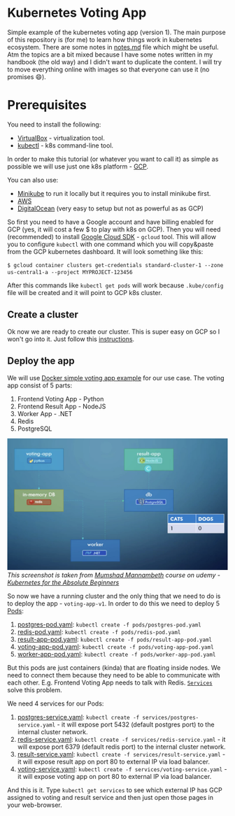 # Kubernetes Voting App

Simple example of the kubernetes voting app (version 1). The main purpose of this repository
is (for me) to learn how things work in kubernetes ecosystem. There are some notes in
[notes.md](notes.md) file which might be useful. Atm the topics are a bit mixed because
I have some notes written in my handbook (the old way) and I didn't want to duplicate the
content. I will try to move everything online with images so that everyone can use it
(no promises :smile:).

# Prerequisites

You need to install the following:
- [VirtualBox](https://www.virtualbox.org/wiki/Downloads) - virtualization tool.
- [kubectl](https://kubernetes.io/docs/tasks/tools/install-kubectl/) - k8s command-line tool.

In order to make this tutorial (or whatever you want to call it) as simple as possible
we will use just one k8s platform - [GCP](https://cloud.google.com/kubernetes-engine/docs/).

You can also use:
  - [Minikube](https://kubernetes.io/docs/setup/minikube/) to run it locally but it requires you to install minikube first.
  - [AWS](https://aws.amazon.com/eks/)
  - [DigitalOcean](https://www.digitalocean.com/products/kubernetes/) (very easy to setup but not as powerful as as GCP)

So first you need to have a Google account and have billing enabled for GCP (yes, it
will cost a few $ to play with k8s on GCP). Then you will need (recommended) to install
[Google Cloud SDK](https://cloud.google.com/sdk/docs/quickstart-macos) - `gcloud` tool.
This will allow you to configure `kubectl` with one command which you will copy&paste
from the GCP kubernetes dashboard. It will look something like this:

```
$ gcloud container clusters get-credentials standard-cluster-1 --zone us-central1-a --project MYPROJECT-123456
```

After this commands like `kubectl get pods` will work because `.kube/config` file will
be created and it will point to GCP k8s cluster.


## Create a cluster

Ok now we are ready to create our cluster. This is super easy on GCP so I won't go into
it. Just follow this [instructions](https://kubernetes.io/docs/setup/turnkey/gce/).

## Deploy the app

We will use [Docker simple voting app example](https://github.com/dockersamples/example-voting-app)
for our use case. The voting app consist of 5 parts:

1. Frontend Voting App - Python
1. Frontend Result App - NodeJS
1. Worker App - .NET
1. Redis
1. PostgreSQL

![Voting App Architecture](_images/voting-app-architecture.png)
_This screenshot is taken from [Mumshad Mannambeth](https://github.com/mmumshad) course on udemy - [Kubernetes for the Absolute Beginners](https://www.udemy.com/learn-kubernetes/learn/v4/content)_

So now we have a running cluster and the only thing that we need to do is to deploy
the app - `voting-app-v1`. In order to do this we need to deploy 5 [Pods](https://kubernetes.io/docs/concepts/workloads/pods/pod/):

1. [postgres-pod.yaml](pods/postgres-pod.yaml): `kubectl create -f pods/postgres-pod.yaml`
1. [redis-pod.yaml](pods/redis-pod.yaml): `kubectl create -f pods/redis-pod.yaml`
1. [result-app-pod.yaml](pods/result-app-pod.yaml): `kubectl create -f pods/result-app-pod.yaml`
1. [voting-app-pod.yaml](pods/voting-app-pod.yaml): `kubectl create -f pods/voting-app-pod.yaml`
1. [worker-app-pod.yaml](pods/worker-app-pod.yaml): `kubectl create -f pods/worker-app-pod.yaml`

But this pods are just containers (kinda) that are floating inside nodes. We need to
connect them because they need to be able to communicate with each other. E.g. Frontend
Voting App needs to talk with Redis. [`Services`](https://kubernetes.io/docs/concepts/services-networking/service/)
solve this problem.

We need 4 services for our Pods:

1. [postgres-service.yaml](services/postgres-service.yaml): `kubectl create -f services/postgres-service.yaml` - it will expose port 5432 (default postgres port) to the internal cluster network.
1. [redis-service.yaml](services/redis-service.yaml): `kubectl create -f services/redis-service.yaml` - it will expose port 6379 (default redis port) to the internal cluster network.
1. [result-service.yaml](services/result-service.yaml): `kubectl create -f services/result-service.yaml` - it will expose result app on port 80 to external IP via load balancer.
1. [voting-service.yaml](services/voting-service.yaml): `kubectl create -f services/voting-service.yaml` - it will expose voting app on port 80 to external IP via load balancer.

And this is it. Type `kubectl get services` to see which external IP has GCP assigned
to voting and result service and then just open those pages in your web-browser.
